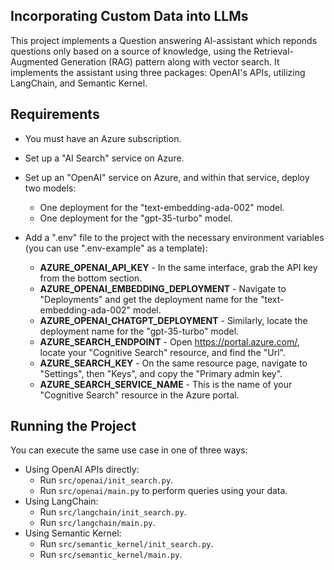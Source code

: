 ## Incorporating Custom Data into LLMs

This project implements a Question answering AI-assistant which reponds questions only based on a source of knowledge, using the Retrieval-Augmented Generation (RAG) pattern along with vector search. It implements the assistant using three packages: OpenAI's APIs, utilizing LangChain, and Semantic Kernel.



## Requirements
- You must have an Azure subscription. 
- Set up a "AI Search" service on Azure.
- Set up an "OpenAI" service on Azure, and within that service, deploy two models:
    - One deployment for the "text-embedding-ada-002" model.
    - One deployment for the "gpt-35-turbo" model.
- Add a ".env" file to the project with the necessary environment variables (you can use ".env-example" as a template):

    - **AZURE_OPENAI_API_KEY** - In the same interface, grab the API key from the bottom section.
    - **AZURE_OPENAI_EMBEDDING_DEPLOYMENT** - Navigate to "Deployments" and get the deployment name for the "text-embedding-ada-002" model.
    - **AZURE_OPENAI_CHATGPT_DEPLOYMENT** - Similarly, locate the deployment name for the "gpt-35-turbo" model.
    - **AZURE_SEARCH_ENDPOINT** - Open https://portal.azure.com/, locate your "Cognitive Search" resource, and find the "Url".
    - **AZURE_SEARCH_KEY** - On the same resource page, navigate to "Settings", then "Keys", and copy the "Primary admin key".
    - **AZURE_SEARCH_SERVICE_NAME** - This is the name of your "Cognitive Search" resource in the Azure portal.


## Running the Project

You can execute the same use case in one of three ways:
- Using OpenAI APIs directly:
    - Run `src/openai/init_search.py`.
    - Run `src/openai/main.py` to perform queries using your data.
- Using LangChain:
    - Run `src/langchain/init_search.py`.
    - Run `src/langchain/main.py`.
- Using Semantic Kernel:
    - Run `src/semantic_kernel/init_search.py`.
    - Run `src/semantic_kernel/main.py`.
